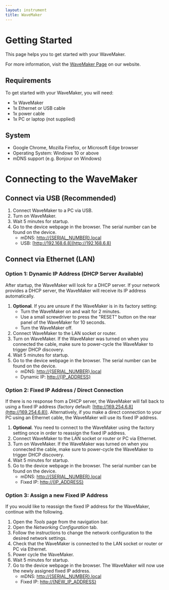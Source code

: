 ```yaml
---
layout: instrument
title: WaveMaker
---
```


# Getting Started

This page helps you to get started with your WaveMaker.

For more information, visit the [WaveMaker Page](https://www.coherent.com/networking/optical-instrumentation/wavemakers) on our website.

## Requirements

To get started with your WaveMaker, you will need:

- 1x WaveMaker
- 1x Ethernet or USB cable
- 1x power cable
- 1x PC or laptop (not supplied)

## System

- Google Chrome, Mozilla Firefox, or Microsoft Edge browser
- Operating System: Windows 10 or above
- mDNS support (e.g. Bonjour on Windows)

# Connecting to the WaveMaker

## Connect via USB (Recommended)

1. Connect WaveMaker to a PC via USB.
2. Turn on WaveMaker.
3. Wait 5 minutes for startup.
4. Go to the device webpage in the browser. The serial number can be found on the device.
   - mDNS: [http://{SERIAL_NUMBER}.local]()
   - USB: [http://192.168.6.8](http://192.168.6.8)

## Connect via Ethernet (LAN)

### Option 1: Dynamic IP Address (DHCP Server Available)

After startup, the WaveMaker will look for a DHCP server. If your network provides a DHCP server, the WaveMaker will receive its IP address automatically.

1. **Optional**. If you are unsure if the WaveMaker is in its factory setting:
   - Turn the WaveMaker on and wait for 2 minutes.
   - Use a small screwdriver to press the "RESET" button on the rear panel of the WaveMaker for 10 seconds.
   - Turn the WaveMaker off.
2. Connect WaveMaker to the LAN socket or router.
3. Turn on WaveMaker. If the WaveMaker was turned on when you connected the cable, make sure to power-cycle the WaveMaker to trigger DHCP discovery.
4. Wait 5 minutes for startup.
5. Go to the device webpage in the browser. The serial number can be found on the device.
   - mDNS: [http://{SERIAL_NUMBER}.local]()
   - Dynamic IP: [http://{IP_ADDRESS}]()

### Option 2: Fixed IP Address / Direct Connection

If there is no response from a DHCP server, the WaveMaker will fall back to using a fixed IP address (factory default: [http://169.254.6.8](http://169.254.6.8)). Alternatively, if you make a direct connection to your PC using an Ethernet cable, the WaveMaker will use its fixed IP address.

1. **Optional**. You need to connect to the WaveMaker using the factory setting once in order to reassign the fixed IP address.
2. Connect WaveMaker to the LAN socket or router or PC via Ethernet.
3. Turn on WaveMaker. If the WaveMaker was turned on when you connected the cable, make sure to power-cycle the WaveMaker to trigger DHCP discovery.
4. Wait 5 minutes for startup.
5. Go to the device webpage in the browser. The serial number can be found on the device.
   - mDNS: [http://{SERIAL_NUMBER}.local]()
   - Fixed IP: [http://{IP_ADDRESS}]()

### Option 3: Assign a new Fixed IP Address

If you would like to reassign the fixed IP address for the WaveMaker, continue with the following.

1. Open the _Tools_ page from the navigation bar.
2. Open the _Networking Configuration_ tab.
3. Follow the instructions to change the network configuration to the desired network settings.
4. Check that the WaveMaker is connected to the LAN socket or router or PC via Ethernet.
5. Power cycle the WaveMaker.
6. Wait 5 minutes for startup.
7. Go to the device webpage in the browser. The WaveMaker will now use the newly assigned fixed IP address.
   - mDNS: [http://{SERIAL_NUMBER}.local]()
   - Fixed IP: [http://{NEW_IP_ADDRESS}]()
